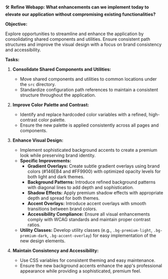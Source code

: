 🛠️ **Refine Webapp: What enhancements can we implement today to elevate our application without compromising existing functionalities?**

**Objective:**

Explore opportunities to streamline and enhance the application by consolidating shared components and utilities. Ensure consistent path structures and improve the visual design with a focus on brand consistency and accessibility.

**Tasks:**

1. **Consolidate Shared Components and Utilities:**
   - Move shared components and utilities to common locations under the `src` directory.
   - Standardize configuration path references to maintain a consistent structure throughout the application.

2. **Improve Color Palette and Contrast:**
   - Identify and replace hardcoded color variables with a refined, high-contrast color palette.
   - Ensure the new palette is applied consistently across all pages and components.

3. **Enhance Visual Design:**
   - Implement sophisticated background accents to create a premium look while preserving brand identity.
   - **Specific Improvements:**
     - **Gradient Overlays:** Create subtle gradient overlays using brand colors (#146EB4 and #FF9900) with optimized opacity levels for both light and dark themes.
     - **Background Patterns:** Introduce refined background patterns with diagonal lines to add depth and sophistication.
     - **Shadow Effects:** Apply premium shadow effects with appropriate depth and spread for both themes.
     - **Accent Overlays:** Introduce accent overlays with smooth transitions between brand colors.
     - **Accessibility Compliance:** Ensure all visual enhancements comply with WCAG standards and maintain proper contrast ratios.
   - **Utility Classes:** Develop utility classes (e.g., `.bg-premium-light`, `.bg-premium-dark`, `.bg-accent-overlay`) for easy implementation of the new design elements.

4. **Maintain Consistency and Accessibility:**
   - Use CSS variables for consistent theming and easy maintenance.
   - Ensure the new background accents enhance the app's professional appearance while providing a sophisticated, premium feel.
